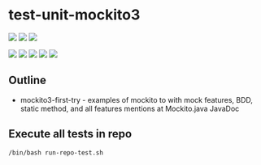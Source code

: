 # test-unit-mockito3

![](https://img.shields.io/badge/language-xxx-blue)
![](https://img.shields.io/badge/technology-xxx,%20xxx-blue)
![](https://img.shields.io/badge/development%20year-2021-orange)

![](https://img.shields.io/github/languages/top/shijiansu/test-unit-mockito3)
![](https://img.shields.io/github/languages/count/shijiansu/test-unit-mockito3)
![](https://img.shields.io/github/languages/code-size/shijiansu/test-unit-mockito3)
![](https://img.shields.io/github/repo-size/shijiansu/test-unit-mockito3)
![](https://img.shields.io/github/last-commit/shijiansu/test-unit-mockito3?color=red)

## Outline

- mockito3-first-try - examples of mockito to with mock features, BDD, static method, and all features mentions at Mockito.java JavaDoc

## Execute all tests in repo

`/bin/bash run-repo-test.sh`
